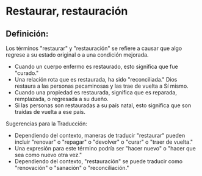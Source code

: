 # Restaurar, restauración

## Definición: 

Los términos "restaurar" y "restauración" se refiere a causar que algo regrese a su estado original o a una  condición mejorada.

* Cuando un cuerpo enfermo es restaurado, esto significa que fue "curado."
* Una relación rota que es restaurada, ha sido "reconciliada."  Dios restaura a las personas pecaminosas y las trae de vuelta a Sí mismo.
* Cuando una propiedad es restaurada, significa que es reparada, remplazada, o regresada a su dueño.
* Si las personas son restauradas a su país natal, esto significa que son traídas de vuelta a ese país.

Sugerencias para la Traducción:

* Dependiendo del contexto, maneras de traducir "restaurar" pueden incluir "renovar" o "repagar" o "devolver" o "curar" o "traer de vuelta."
* Una expresión para este término podría ser "hacer nuevo" o "hacer que sea como nuevo otra vez."
* Dependiendo del contexto,  "restauración" se puede traducir como "renovación" o "sanación" o "reconciliación."

